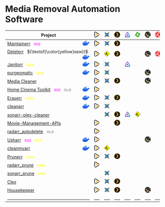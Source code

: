 # Media Removal Automation Software
| Project                                                                                                                                                                                                                          | ![radarr](assets/radarr.svg) | ![sonarr](assets/sonarr.svg)             | ![plex](assets/plex.svg) | ![jellyfin](assets/jellyfin.svg) | ![emby](assets/emby.svg)                 | ![tautulli](assets/tautulli.svg) | ![trakt](assets/trakt.svg) | ![overseerr](assets/overseerr.svg) | ![jellyseerr](assets/jellyseerr.svg) | ![qbittorrent](assets/qbittorrent.svg)   | ![transmission](assets/transmission.svg) | Role                                                                  | Saltbox Compose             |
|----------------------------------------------------------------------------------------------------------------------------------------------------------------------------------------------------------------------------------|------------------------------|------------------------------------------|--------------------------|----------------------------------|------------------------------------------|----------------------------------|----------------------------|------------------------------------|--------------------------------------|------------------------------------------|------------------------------------------|-----------------------------------------------------------------------|-----------------------------|
| [Maintainerr](https://github.com/jorenn92/Maintainerr)   &nbsp; <span style="color:magenta">ɢᴜɪ</span> <img align="right" height="16" src="assets/docker.svg">                                                                   | ![radarr](assets/radarr.svg) | ![sonarr](assets/sonarr.svg)             | ![plex](assets/plex.svg) |                                  |                                          |                                  |                            | ![overseerr](assets/overseerr.svg) |                                      |                                          |                                          | [🔗](https://github.com/saltyorg/Sandpit/tree/main/roles/maintainerr) |                             |
| [Deleterr](https://github.com/rfsbraz/deleterr)   &nbsp; ${\textsf{\color{yellow}ɴᴇᴡ}}$                          <img align="right" height="16" src="assets/docker.svg">                                                         | ![radarr](assets/radarr.svg) | ![construction](assets/construction.svg) | ![plex](assets/plex.svg) |                                  |                                          | ![tautulli](assets/tautulli.svg) | ![trakt](assets/trakt.svg) |                                    |                                      |                                          |                                          |                                                                       |                             |
| [Janitorr](https://github.com/Schaka/janitorr)   &nbsp; <span style="color:yellow">ɴᴇᴡ</span>                            <img align="right" height="16" src="assets/docker.svg">                                                 | ![radarr](assets/radarr.svg) | ![sonarr](assets/sonarr.svg)             |                          | ![jellyfin](assets/jellyfin.svg) |                                          |                                  |                            |                                    | ![jellyseerr](assets/jellyseerr.svg) | ![construction](assets/construction.svg) | ![construction](assets/construction.svg) |                                                                       |                             |
| [purgeomatic](https://github.com/ASK-ME-ABOUT-LOOM/purgeomatic)   &nbsp; <span style="color:yellow">ɴᴇᴡ</span>           <img align="right" height="16" src="assets/docker.svg">                                                 | ![radarr](assets/radarr.svg) | ![sonarr](assets/sonarr.svg)             |                          |                                  |                                          | ![tautulli](assets/tautulli.svg) |                            | ![overseerr](assets/overseerr.svg) |                                      |                                          |                                          |                                                                       |                             |
| [Media Cleaner](https://github.com/Supergamer1337/media-cleaner)                                                                                                                                                                 | ![radarr](assets/radarr.svg) | ![sonarr](assets/sonarr.svg)             | ![plex](assets/plex.svg) |                                  |                                          | ![tautulli](assets/tautulli.svg) |                            | ![overseerr](assets/overseerr.svg) |                                      |                                          |                                          |                                                                       |                             |
| [Home Cinema Toolkit](https://github.com/luluhoc/home-cinema-toolkit)   &nbsp; <span style="color:magenta">ɢᴜɪ</span>   &nbsp; <span style="color:grey">ᴏʟᴅ</span>     <img align="right" height="16" src="assets/docker.svg">   | ![radarr](assets/radarr.svg) |                                          |                          |                                  |                                          |                                  |                            |                                    |                                      |                                          |                                          |                                                                       |                             |
| [Eraserr](https://github.com/everettsouthwick/Eraserr)   &nbsp; <span style="color:yellow">ɴᴇᴡ</span>                    <img align="right" height="16" src="assets/docker.svg">                                                 | ![radarr](assets/radarr.svg) | ![sonarr](assets/sonarr.svg)             | ![plex](assets/plex.svg) |                                  |                                          |                                  |                            | ![overseerr](assets/overseerr.svg) |                                      |                                          |                                          |                                                                       |                             |
| [cleanarr](https://github.com/hrenard/cleanarr)                          <img align="right" height="16" src="assets/docker.svg">                                                                                                 | ![radarr](assets/radarr.svg) | ![sonarr](assets/sonarr.svg)             |                          |                                  |                                          |                                  |                            |                                    |                                      |                                          |                                          |                                                                       |                             |
| [sonarr-plex-cleaner](https://github.com/antifuchs/sonarr-plex-cleaner)                                                                                                                                                          |                              | ![sonarr](assets/sonarr.svg)             | ![plex](assets/plex.svg) | ![jellyfin](assets/jellyfin.svg) | ![construction](assets/construction.svg) |                                  |                            |                                    |                                      |                                          |                                          |                                                                       |                             |
| [Movie-Management-APIs](https://github.com/Shadow229/Server-API-Calls)                                                                                                                                                           | ![radarr](assets/radarr.svg) |                                          | ![plex](assets/plex.svg) |                                  |                                          |                                  |                            | ![overseerr](assets/overseerr.svg) |                                      |                                          |                                          |                                                                       |                             |
| [radarr_autodelete](https://github.com/JCSynthTux/radarr_autodelete)   &nbsp; <span style="color:grey">ᴏʟᴅ</span>                                                                                                                | ![radarr](assets/radarr.svg) |                                          |                          |                                  |                                          |                                  |                            |                                    |                                      |                                          |                                          |                                                                       |                             |
| [Usharr](https://github.com/nicholasodonnell/usharr)   &nbsp; <span style="color:magenta">ɢᴜɪ</span>    &nbsp; <span style="color:yellow">ɴᴇᴡ</span>                     <img align="right" height="16" src="assets/docker.svg"> | ![radarr](assets/radarr.svg) |                                          |                          |                                  |                                          | ![tautulli](assets/tautulli.svg) |                            |                                    |                                      |                                          |                                          |                                                                       |                             |
| [cleanmyarr](https://github.com/navilg/cleanmyarr)                       <img align="right" height="16" src="assets/docker.svg">                                                                                                 | ![radarr](assets/radarr.svg) | ![construction](assets/construction.svg) |                          |                                  |                                          |                                  |                            |                                    |                                      |                                          |                                          |                                                                       |                             |
| [Prunerr](https://github.com/JakeLunn/prunerr)   &nbsp; <span style="color:yellow">ɴᴇᴡ</span>                                                                                                                                    | ![radarr](assets/radarr.svg) | ![sonarr](assets/sonarr.svg)             | ![plex](assets/plex.svg) |                                  |                                          |                                  |                            | ![overseerr](assets/overseerr.svg) |                                      |                                          |                                          |                                                                       |                             |
| [radarr_prune](https://github.com/marc0janssen/radarr_prune)   &nbsp; <span style="color:yellow">ɴᴇᴡ</span>                                                                                                                      | ![radarr](assets/radarr.svg) |                                          |                          |                                  |                                          |                                  |                            |                                    |                                      |                                          |                                          |                                                                       |                             |
| [sonarr_prune](https://github.com/marc0janssen/sonarr_prune)   &nbsp; <span style="color:yellow">ɴᴇᴡ</span>                                                                                                                      |                              | ![sonarr](assets/sonarr.svg)             |                          |                                  |                                          |                                  |                            |                                    |                                      |                                          |                                          |                                                                       |                             |
| [Clex](https://github.com/NCRoxas/clex)                                                                                                                                                                                          | ![radarr](assets/radarr.svg) | ![sonarr](assets/sonarr.svg)             | ![plex](assets/plex.svg) |                                  |                                          |                                  |                            |                                    |                                      |                                          |                                          |                                                                       |                             |
| [Housekeeper](https://github.com/mattburchett/Housekeeper)                                                                                                                                                                       | ![radarr](assets/radarr.svg) | ![sonarr](assets/sonarr.svg)             | ![plex](assets/plex.svg) |                                  |                                          | ![tautulli](assets/tautulli.svg) |                            |                                    |                                      |                                          |                                          |                                                                       |                             |
| __________________________________________                                                                                                                                                                                       | ___                          | ___                                      | ___                      | ___                              | ___                                      | ___                              | ___                        | ___                                | ___                                  | ___                                      | ___                                      |                                                                       | ___________________________ |